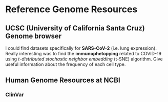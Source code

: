 # Reference Genome Resources 

## UCSC (University of California Santa Cruz) Genome browser 
I could find datasets specifically for **SARS-CoV-2** (i.e. lung expression). Really interesting was to find the **immunophetopying** related to COVID-19 using _t-distributed stochastic neighbor embedding_ (t-SNE) algorithm. Give useful information about the frequency of each cell type. 

## Human Genome Resources at NCBI
### ClinVar 
